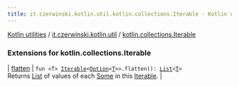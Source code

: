 ```yaml
---
title: it.czerwinski.kotlin.util.kotlin.collections.Iterable - Kotlin utilities
---
```


[Kotlin utilities](../../index.html) / [it.czerwinski.kotlin.util](../index.html) / [kotlin.collections.Iterable](./index.html)

### Extensions for kotlin.collections.Iterable

| [flatten](flatten.html) | `fun <T> `[`Iterable`](https://kotlinlang.org/api/latest/jvm/stdlib/kotlin.collections/-iterable/index.html)`<`[`Option`](../-option/index.html)`<`[`T`](flatten.html#T)`>>.flatten(): `[`List`](https://kotlinlang.org/api/latest/jvm/stdlib/kotlin.collections/-list/index.html)`<`[`T`](flatten.html#T)`>`<br>Returns [List](https://kotlinlang.org/api/latest/jvm/stdlib/kotlin.collections/-list/index.html) of values of each [Some](../-some/index.html) in this [Iterable](https://kotlinlang.org/api/latest/jvm/stdlib/kotlin.collections/-iterable/index.html). |

